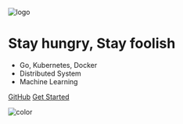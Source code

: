 ![logo](https://translations.readthedocs.io/en/latest/_images/glider.png)

# Stay hungry, Stay foolish

* Go, Kubernetes, Docker
* Distributed System
* Machine Learning

[GitHub](https://github.com/adolphlwq/blog/)
[Get Started](#目录)

![color](#e4fff7)